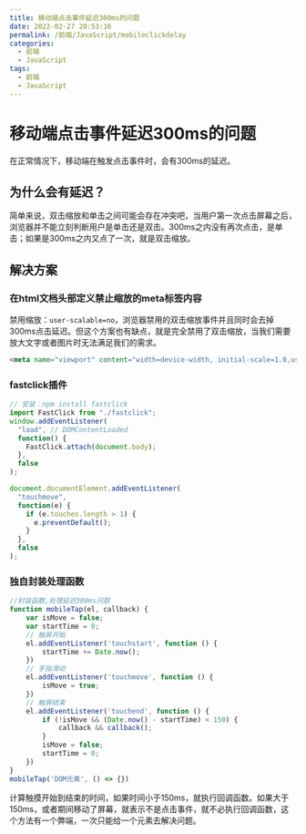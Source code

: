 ```yaml
---
title: 移动端点击事件延迟300ms的问题
date: 2022-02-27 20:53:16
permalink: /前端/JavaScript/mobileclickdelay
categories:
  - 前端
  - JavaScript
tags:
  - 前端
  - JavaScript
---
```

# 移动端点击事件延迟300ms的问题
在正常情况下，移动端在触发点击事件时，会有300ms的延迟。

## 为什么会有延迟？
简单来说，双击缩放和单击之间可能会存在冲突吧，当用户第一次点击屏幕之后，浏览器并不能立刻判断用户是单击还是双击。300ms之内没有再次点击，是单击；如果是300ms之内又点了一次，就是双击缩放。

## 解决方案
### 在html文档头部定义禁止缩放的meta标签内容
禁用缩放：`user-scalable=no`，浏览器禁用的双击缩放事件并且同时会去掉300ms点击延迟。但这个方案也有缺点，就是完全禁用了双击缩放，当我们需要放大文字或者图片时无法满足我们的需求。
```html
<meta name="viewport" content="width=device-width, initial-scale=1.0,user-scalable=no">

```
### fastclick插件
```js
// 安装：npm install fastclick
import FastClick from "./fastclick";
window.addEventListener(
  "load", // DOMContentLoaded
  function() {
    FastClick.attach(document.body);
  },
  false
);

document.documentElement.addEventListener(
  "touchmove",
  function(e) {
    if (e.touches.length > 1) {
      e.preventDefault();
    }
  },
  false
);
```

### 独自封装处理函数
```js
//封装函数,处理延迟300ms问题
function mobileTap(el, callback) {
    var isMove = false;
    var startTime = 0;
    // 触屏开始
    el.addEventListener('touchstart', function () {
        startTime += Date.now();
    })
    // 手指滑动
    el.addEventListener('touchmove', function () {
        isMove = true;
    })
    // 触屏结束
    el.addEventListener('touchend', function () {
        if (!isMove && (Date.now() - startTime) < 150) {
            callback && callback();
        }
        isMove = false;
        startTime = 0;
    })
}
mobileTap('DOM元素', () => {})
```
计算触摸开始到结束的时间，如果时间小于150ms，就执行回调函数。如果大于150ms，或者期间移动了屏幕，就表示不是点击事件，就不必执行回调函数，这个方法有一个弊端，一次只能给一个元素去解决问题。